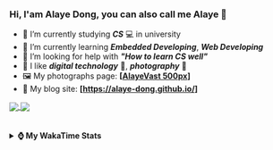 ### Hi, **I'am Alaye Dong**, you can also call me **Alaye** 👋

- 📖 I’m currently studying ***CS*** 💻 in university
- 🌱 I’m currently learning ***Embedded Developing***, ***Web Developing***
- 🤔 I’m looking for help with ***"How to learn CS well"***
- 🤩 I like ***digital technology*** 📱, ***photography*** 📸
- 🖼️ My photographs page: **[[AlayeVast 500px](https://500px.com.cn/AlayeVast)]**
- 📰 My blog site: **[https://alaye-dong.github.io/]**

<!--
[![Alaye's GitHub stats](https://github-readme-stats.vercel.app/api?username=Alaye-Dong&custom_title=Alaye%20Dong`s%20GitHub%20stats&show_icons=true&rank_icon=percentile&theme=transparent&include_all_commits=true&count_private=true)](https://github.com/anuraghazra/github-readme-stats) 
[![Top Langs](https://github-readme-stats.vercel.app/api/top-langs/?username=Alaye-Dong\&layout=compact&theme=transparent)](https://github.com/anuraghazra/github-readme-stats)
-->
<a href="https://github.com/anuraghazra/github-readme-stats">
  <img height=200 align="center" src="https://github-readme-stats.vercel.app/api?username=Alaye-Dong&custom_title=Alaye%20Dong`s%20GitHub%20stats&show_icons=true&rank_icon=percentile&theme=transparent&include_all_commits=true&count_private=true" />
</a>
<a href="https://github.com/anuraghazra/convoychat">
  <img height=200 align="center" src="https://github-readme-stats.vercel.app/api/top-langs/?username=Alaye-Dong&layout=compact&theme=transparent&include_all_commits=true&count_private=true&langs_count=8&card_width=300" />
</a>

<br />
<br />

<div style="display:none"> 
  <img src="https://visitor-badge.laobi.icu/badge?page_id=Alaye-Dong.Alaye-Dong"/>
</div>
<br />

<details>	
  <summary><b> ⌚ My WakaTime Stats </b></summary>

<br />

<!--START_SECTION:waka-->
![Code Time](http://img.shields.io/badge/Code%20Time-354%20hrs%2047%20mins-blue)

![Profile Views](http://img.shields.io/badge/Profile%20Views-0-blue)

![Lines of code](https://img.shields.io/badge/From%20Hello%20World%20I%27ve%20Written-842.9%20thousand%20lines%20of%20code-blue)

**🐱 My GitHub Data** 

> 📦 141.9 kB Used in GitHub's Storage 
 > 
> 🚫 Not Opted to Hire
 > 
> 📜 21 Public Repositories 
 > 
> 🔑 4 Private Repositories 
 > 
**I'm a Night 🦉** 

```text
🌞 Morning                82 commits          ██░░░░░░░░░░░░░░░░░░░░░░░   06.48 % 
🌆 Daytime                402 commits         ████████░░░░░░░░░░░░░░░░░   31.78 % 
🌃 Evening                510 commits         ██████████░░░░░░░░░░░░░░░   40.32 % 
🌙 Night                  271 commits         █████░░░░░░░░░░░░░░░░░░░░   21.42 % 
```
📅 **I'm Most Productive on Sunday** 

```text
Monday                   215 commits         ████░░░░░░░░░░░░░░░░░░░░░   17.00 % 
Tuesday                  154 commits         ███░░░░░░░░░░░░░░░░░░░░░░   12.17 % 
Wednesday                141 commits         ███░░░░░░░░░░░░░░░░░░░░░░   11.15 % 
Thursday                 208 commits         ████░░░░░░░░░░░░░░░░░░░░░   16.44 % 
Friday                   166 commits         ███░░░░░░░░░░░░░░░░░░░░░░   13.12 % 
Saturday                 151 commits         ███░░░░░░░░░░░░░░░░░░░░░░   11.94 % 
Sunday                   230 commits         █████░░░░░░░░░░░░░░░░░░░░   18.18 % 
```


📊 **This Week I Spent My Time On** 

```text
💬 Programming Languages: 
JavaScript               1 hr 16 mins        ███████░░░░░░░░░░░░░░░░░░   28.79 % 
Python                   1 hr 6 mins         ██████░░░░░░░░░░░░░░░░░░░   25.07 % 
JSON                     57 mins             █████░░░░░░░░░░░░░░░░░░░░   21.72 % 
Markdown                 46 mins             ████░░░░░░░░░░░░░░░░░░░░░   17.49 % 
YAML                     9 mins              █░░░░░░░░░░░░░░░░░░░░░░░░   03.76 % 

🔥 Editors: 
VS Code                  4 hrs 24 mins       █████████████████████████   100.00 % 

🐱‍💻 Projects: 
blog-vitepress-curve     1 hr 41 mins        ██████████░░░░░░░░░░░░░░░   38.48 % 
nolebase                 1 hr 15 mins        ███████░░░░░░░░░░░░░░░░░░   28.52 % 
Python_Study             1 hr 6 mins         ██████░░░░░░░░░░░░░░░░░░░   25.13 % 
vitepress-nav-template   17 mins             ██░░░░░░░░░░░░░░░░░░░░░░░   06.65 % 
vitepress-blog-demo      2 mins              ░░░░░░░░░░░░░░░░░░░░░░░░░   01.07 % 
```

**I Mostly Code in C** 

```text
JavaScript               4 repos             ███░░░░░░░░░░░░░░░░░░░░░░   13.79 % 
C++                      3 repos             ███░░░░░░░░░░░░░░░░░░░░░░   10.34 % 
Java                     2 repos             ██░░░░░░░░░░░░░░░░░░░░░░░   06.90 % 
Astro                    1 repo              █░░░░░░░░░░░░░░░░░░░░░░░░   03.45 % 
CSS                      1 repo              █░░░░░░░░░░░░░░░░░░░░░░░░   03.45 % 
```



**Timeline**

![Lines of Code chart](https://raw.githubusercontent.com/Alaye-Dong/Alaye-Dong/main/assets/bar_graph.png)


 Last Updated on 16/01/2025 18:44:24 UTC
<!--END_SECTION:waka-->

</details>
